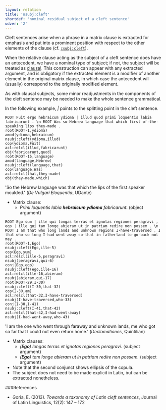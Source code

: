 ```yaml
---
layout: relation
title: 'nsubj:cleft'
shortdef: 'nominal residual subject of a cleft sentence'
udver: '2'
---
```


Cleft sentences arise when a phrase in a matrix clause is extracted for emphasis and put into a prominent position with respect to the other elements of the clause (cf. [`csubj:cleft`](la-dep/csubj-cleft)).

When the relative clause acting as the subject of a cleft sentence does have an antecedent, we have a nominal type of subject; if not, the subject will be treated as [clausal](la-dep/csubj-cleft). This construction can appear with any extracted argument, and is obligatory if the extracted element is a modifier of another element in the original matrix clause, in which case the antecedent will (usually) correspond to the originally modified element.

As with clausal subjects, some minor readjustments in the components of the cleft sentence may be needed to make the whole sentence grammatical.

In the following example, *\|* points to the splitting point in the cleft sentence.

~~~ sdparse
ROOT Fuit ergo hebraicum ydioma | illud quod primi loquentis labia fabricarunt . \n ROOT Was so Hebrew language that which first of-the-speaking lips they-made .
root(ROOT-1,ydioma)
amod(ydioma,hebraicum)
nsubj:cleft(ydioma,illud)
cop(ydioma,Fuit)
acl:relcl(illud,fabricarunt)
obj(fabricarunt,quod)
root(ROOT-15,language)
amod(language,Hebrew)
nsubj:cleft(language,that)
cop(language,Was)
acl:relcl(that,they-made)
obj(they-made,which)
~~~

'So the Hebrew language was that which the lips of the first speaker moulded.' (*De Vulgari Eloquentia*, UDante)

* Matrix clause:   
    * *Primi loquentis labia **hebraicum ydioma** fabricarunt.* (object argument)

~~~ sdparse
ROOT Ego sum | ille qui longas terras et ignotas regiones peragravi , ego | ille qui tam longe abieram ut in patriam redire non possem . \n ROOT I am that who long lands and unknown regions I-have-traversed , I that who so long I-had-went-away so-that in fatherland to-go-back not may .
root(ROOT-1,Ego)
nsubj:cleft(Ego,ille-5)
cop(Ego,sum)
acl:relcl(ille-5,peragravi)
nsubj(peragravi,qui-6)
conj(Ego,ego)
nsubj:cleft(ego,ille-16)
acl:relcl(ille-16,abieram)
nsubj(abieram,qui-17)
root(ROOT-29,I-30)
nsubj:cleft(I-30,that-32)
cop(I-30,am)
acl:relcl(that-32,I-have-traversed)
nsubj(I-have-traversed,who-33)
conj(I-30,I-41)
nsubj:cleft(I-41,that-42)
acl:relcl(that-42,I-had-went-away)
nsubj(I-had-went-away,who-43)
~~~

'I am the one who went through faraway and unknown lands, me who got so far that I could not even return home.' (*Declamationes*, Quintilian)

* Matrix clauses:   
    * *(**Ego**) longas terras et ignotas regiones peragravi.* (subject argument)
    * *(**Ego**) tam longe abieram ut in patriam redire non possem.* (subject argument)
* Note that the second conjunct shows ellipsis of the copula. 
* The subject does not need to be made explicit in Latin, but can be extracted nonetheless.

###References

* Goria, E. (2013). *Towards a taxonomy of Latin cleft sentences*, Journal of Latin Linguistics, 12(2): 147 – 172